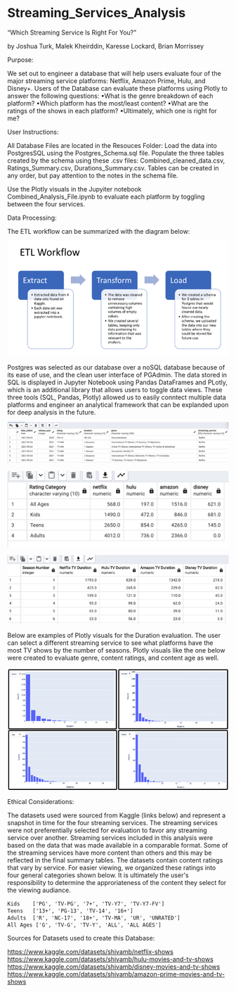 # Streaming_Services_Analysis

“Which Streaming Service Is Right For You?”

by Joshua Turk, Malek Kheirddin, Karesse Lockard, Brian Morrissey

Purpose:

We set out to engineer a database that will help users evaluate four of the major streaming service platforms: Netflix, Amazon Prime, Hulu, and Disney+. Users of the Database can evaluate these platforms using Plotly to answer the following questions:
    •What is the genre breakdown of each platform?
    •Which platform has the most/least content?
    •What are the ratings of the shows in each platform?
    •Ultimately, which one is right for me?


User Instructions:

All Database Files are located in the Resouces Folder: Load the data into PostgresSQL using the Postgres_Schema.sql file. Populate the three tables created by the schema using these .csv files: Combined_cleaned_data.csv, Ratings_Summary.csv, Durations_Summary.csv. Tables can be created in any order, but pay attention to the notes in the schema file. 

Use the Plotly visuals in the Jupyiter notebook Combined_Analysis_File.ipynb to evaluate each platform by toggling between the four services.


Data Processing:

The ETL workflow can be summarized with the diagram below:

![alt text](/Images/ETL.png)


Postgres was selected as our database over a noSQL database because of its ease of use, and the clean user interface of PGAdmin. The data stored in SQL is displayed in Jupyter Notebook using Pandas DataFrames and PLotly, which is an additional library that allows users to toggle data views. These three tools (SQL, Pandas, Plotly) allowed us to easily conntect multiple data platforms and engineer an analytical framework that can be explanded upon for deep analysis in the future.

![Combined Streaming Dataset](/Images/Combined%20Dataset.png)


![Ratings Summary](/Images/Ratings.png)


![Durations Summary](/Images/duration.png)



Below are examples of Plotly visuals for the Duration evaluation. The user can select a different streaming service to see what platforms have the most TV shows by the number of seasons. Plotly visuals like the one below were created to evaluate genre, content ratings, and content age as well.

![Plotly - TV Show Duration by Platform](/Images/Plotly_Duration.png)




Ethical Considerations:

The datasets used were sourced from Kaggle (links below) and represent a snapshot in time for the four streaming services. The streaming services were not preferentially selected for evaluation to favor any streaming service over another. Streaming services included in this analysis were based on the data that was made available in a comparable format. Some of the streaming services have more content than others and this may be reflected in the final summary tables. The datasets contain content ratings that vary by service. For easier viewing, we organized these ratings into four general categories shown below. It is ultimately the user's responsibility to determine the approriateness of the content they select for the viewing audiance.

    Kids    ['PG', 'TV-PG', '7+', 'TV-Y7', 'TV-Y7-FV'] 
    Teens   ['13+', 'PG-13', 'TV-14', '16+']
    Adults  ['R', 'NC-17', '18+', 'TV-MA', 'UR', 'UNRATED']
    All Ages ['G', 'TV-G', 'TV-Y', 'ALL', 'ALL AGES']




Sources for Datasets used to create this Database:

https://www.kaggle.com/datasets/shivamb/netflix-shows
https://www.kaggle.com/datasets/shivamb/hulu-movies-and-tv-shows
https://www.kaggle.com/datasets/shivamb/disney-movies-and-tv-shows
https://www.kaggle.com/datasets/shivamb/amazon-prime-movies-and-tv-shows

